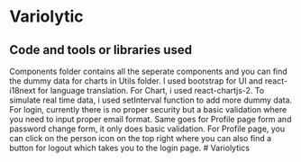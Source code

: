 # Variolytic 

## Code and tools or libraries used

Components folder contains all the seperate components and you can find the dummy data for charts in Utils folder. I used bootstrap for UI and react-i18next for language translation. For Chart, i used react-chartjs-2. To simulate real time data, i used setInterval function to add more dummy data. For login, currently there is no proper security but a basic validation where you need to input proper email format. Same goes for Profile page form and password change form, it only does basic validation. For Profile page, you can click on the person icon on the top right where you can also find a button for logout which takes you to the login page. #   V a r i o l y t i c s  
 